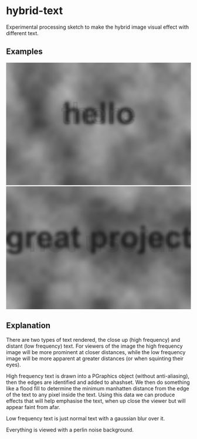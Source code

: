 # hybrid-text
 
Experimental processing sketch to make the hybrid image visual effect
with different text.

## Examples

![](example1.png)
![](example2.png)


## Explanation

There are two types of text rendered, the close up (high frequency) and distant (low frequency) text. For viewers of the image the high frequency image will be more prominent at closer distances, while the low frequency image will be more apparent at greater distances (or when squinting their eyes).

High frequency text is drawn into a PGraphics object (without anti-aliasing), then the edges are identified and added to ahashset. We then do something like a flood fill to determine the minimum manhatten distance from the edge of the text to any pixel inside the text. Using this data we can produce effects that will help emphasise the text, when up close the viewer but will appear faint from afar.

Low frequency text is just normal text with a gaussian blur over it.

Everything is viewed with a perlin noise background.